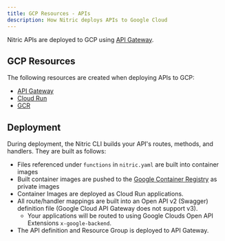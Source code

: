 ```yaml
---
title: GCP Resources - APIs
description: How Nitric deploys APIs to Google Cloud
---
```


Nitric APIs are deployed to GCP using [API Gateway](https://cloud.google.com/api-gateway).

## GCP Resources

The following resources are created when deploying APIs to GCP:

- [API Gateway](https://cloud.google.com/api-gateway)
- [Cloud Run](https://cloud.google.com/run)
- [GCR](https://cloud.google.com/container-registry)

## Deployment

During deployment, the Nitric CLI builds your API's routes, methods, and handlers. They are built as follows:

- Files referenced under `functions` in `nitric.yaml` are built into container images
- Built container images are pushed to the [Google Container Registry](https://cloud.google.com/container-registry) as private images
- Container Images are deployed as Cloud Run applications.
- All route/handler mappings are built into an Open API v2 (Swagger) definition file (Google Cloud API Gateway does not support v3).
  - Your applications will be routed to using Google Clouds Open API Extensions `x-google-backend`.
- The API definition and Resource Group is deployed to API Gateway.
